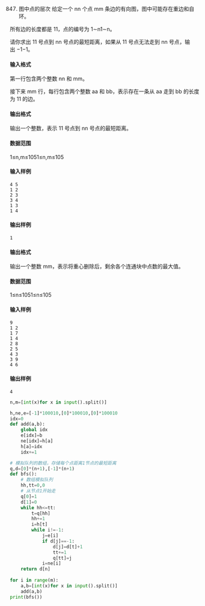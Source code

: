 
847. 图中点的层次
给定一个 nn 个点 mm 条边的有向图，图中可能存在重边和自环。

所有边的长度都是 11，点的编号为 1∼n1∼n。

请你求出 11 号点到 nn 号点的最短距离，如果从 11 号点无法走到 nn 号点，输出 −1−1。

#### 输入格式

第一行包含两个整数 nn 和 mm。

接下来 mm 行，每行包含两个整数 aa 和 bb，表示存在一条从 aa 走到 bb 的长度为 11 的边。

#### 输出格式

输出一个整数，表示 11 号点到 nn 号点的最短距离。

#### 数据范围

1≤n,m≤1051≤n,m≤105

#### 输入样例

```
4 5
1 2
2 3
3 4
1 3
1 4
```

#### 输出样例

```
1
```

#### 输出格式

输出一个整数 mm，表示将重心删除后，剩余各个连通块中点数的最大值。

#### 数据范围

1≤n≤1051≤n≤105

#### 输入样例

```
9
1 2
1 7
1 4
2 8
2 5
4 3
3 9
4 6
```

#### 输出样例

```
4
```

```py
n,m=[int(x)for x in input().split()]

h,ne,e=[-1]*100010,[0]*100010,[0]*100010
idx=0
def add(a,b):
    global idx
    e[idx]=b
    ne[idx]=h[a]
    h[a]=idx
    idx+=1

# 模拟队列的数组，存储每个点距离1节点的最短距离
q,d=[0]*(n+1),[-1]*(n+1)
def bfs():
    # 数组模拟队列
    hh,tt=0,0
    # 从节点1开始走
    q[0]=1
    d[1]=0
    while hh<=tt:
        t=q[hh]
        hh+=1
        i=h[t]
        while i!=-1:
            j=e[i]
            if d[j]==-1:
                d[j]=d[t]+1
                tt+=1
                q[tt]=j
            i=ne[i]
    return d[n]
        
for i in range(m):
    a,b=[int(x)for x in input().split()]
    add(a,b)
print(bfs())
